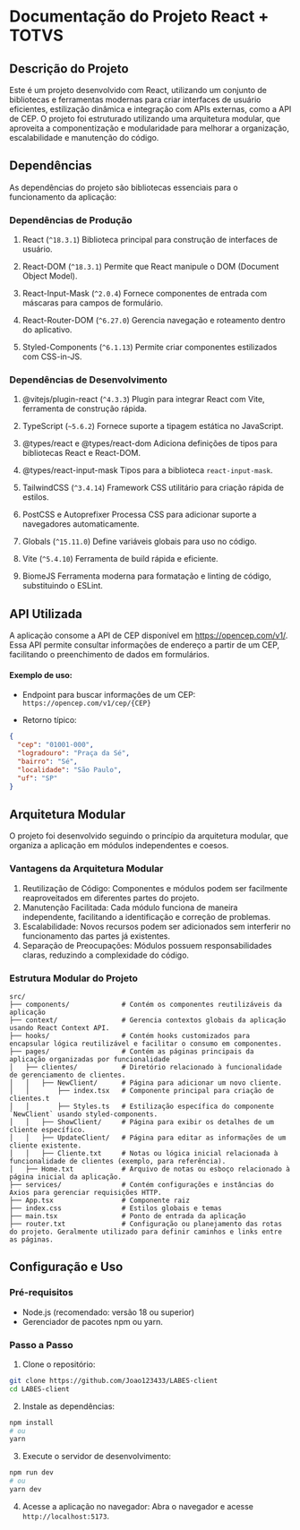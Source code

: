 # Documentação do Projeto React + TOTVS

## Descrição do Projeto
Este é um projeto desenvolvido com React, utilizando um conjunto de bibliotecas e ferramentas modernas para criar interfaces de usuário eficientes, estilização dinâmica e integração com APIs externas, como a API de CEP. O projeto foi estruturado utilizando uma arquitetura modular, que aproveita a componentização e modularidade para melhorar a organização, escalabilidade e manutenção do código.

## Dependências
As dependências do projeto são bibliotecas essenciais para o funcionamento da aplicação:

### Dependências de Produção
1. React (`^18.3.1`)
Biblioteca principal para construção de interfaces de usuário.

2. React-DOM (`^18.3.1`)
Permite que React manipule o DOM (Document Object Model).

3. React-Input-Mask (`^2.0.4`)
Fornece componentes de entrada com máscaras para campos de formulário.

4. React-Router-DOM (`^6.27.0`)
Gerencia navegação e roteamento dentro do aplicativo.

5. Styled-Components (`^6.1.13`)
Permite criar componentes estilizados com CSS-in-JS.

### Dependências de Desenvolvimento
1. @vitejs/plugin-react (`^4.3.3`)
Plugin para integrar React com Vite, ferramenta de construção rápida.

2. TypeScript (`~5.6.2`)
Fornece suporte a tipagem estática no JavaScript.

3. @types/react e @types/react-dom
Adiciona definições de tipos para bibliotecas React e React-DOM.

4. @types/react-input-mask
Tipos para a biblioteca `react-input-mask`.

5. TailwindCSS (`^3.4.14`)
Framework CSS utilitário para criação rápida de estilos.

6. PostCSS e Autoprefixer
Processa CSS para adicionar suporte a navegadores automaticamente.

7. Globals (`^15.11.0`)
Define variáveis globais para uso no código.

8. Vite (`^5.4.10`)
Ferramenta de build rápida e eficiente.

9. BiomeJS
Ferramenta moderna para formatação e linting de código, substituindo o ESLint.

## API Utilizada
A aplicação consome a API de CEP disponível em https://opencep.com/v1/.
Essa API permite consultar informações de endereço a partir de um CEP, facilitando o preenchimento de dados em formulários.

#### Exemplo de uso:

- Endpoint para buscar informações de um CEP:
  `https://opencep.com/v1/cep/{CEP}`

- Retorno típico:

```json
{
  "cep": "01001-000",
  "logradouro": "Praça da Sé",
  "bairro": "Sé",
  "localidade": "São Paulo",
  "uf": "SP"
}
```
## Arquitetura Modular
O projeto foi desenvolvido seguindo o princípio da arquitetura modular, que organiza a aplicação em módulos independentes e coesos.

### Vantagens da Arquitetura Modular
1. Reutilização de Código: Componentes e módulos podem ser facilmente reaproveitados em diferentes partes do projeto.
2. Manutenção Facilitada: Cada módulo funciona de maneira independente, facilitando a identificação e correção de problemas.
3. Escalabilidade: Novos recursos podem ser adicionados sem interferir no funcionamento das partes já existentes.
4. Separação de Preocupações: Módulos possuem responsabilidades claras, reduzindo a complexidade do código.

### Estrutura Modular do Projeto

```plaintext
src/
├── components/             # Contém os componentes reutilizáveis da aplicação
├── context/                # Gerencia contextos globais da aplicação usando React Context API. 
├── hooks/                  # Contém hooks customizados para encapsular lógica reutilizável e facilitar o consumo em componentes.
├── pages/                  # Contém as páginas principais da aplicação organizadas por funcionalidade
│   ├── clientes/           # Diretório relacionado à funcionalidade de gerenciamento de clientes.
│   │   ├── NewClient/      # Página para adicionar um novo cliente.
│   │       ├── index.tsx   # Componente principal para criação de clientes.t
│   │       ├── Styles.ts   # Estilização específica do componente `NewClient` usando styled-components.
│   │   ├── ShowClient/     # Página para exibir os detalhes de um cliente específico.
│   │   ├── UpdateClient/   # Página para editar as informações de um cliente existente.
│   │   ├── Cliente.txt     # Notas ou lógica inicial relacionada à funcionalidade de clientes (exemplo, para referência).
│   ├── Home.txt            # Arquivo de notas ou esboço relacionado à página inicial da aplicação.
├── services/               # Contém configurações e instâncias do Axios para gerenciar requisições HTTP. 
├── App.tsx                 # Componente raiz
├── index.css               # Estilos globais e temas
├── main.tsx                # Ponto de entrada da aplicação
├── router.txt              # Configuração ou planejamento das rotas do projeto. Geralmente utilizado para definir caminhos e links entre as páginas.
```

## Configuração e Uso
### Pré-requisitos
- Node.js (recomendado: versão 18 ou superior)
- Gerenciador de pacotes npm ou yarn.

### Passo a Passo
1. Clone o repositório:

```bash
git clone https://github.com/Joao123433/LABES-client
cd LABES-client
```
2. Instale as dependências:

```bash
npm install
# ou
yarn
```

3. Execute o servidor de desenvolvimento:
```bash
npm run dev
# ou
yarn dev
```

4. Acesse a aplicação no navegador:
Abra o navegador e acesse `http://localhost:5173`.